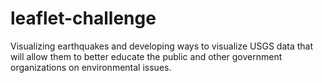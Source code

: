 # leaflet-challenge
Visualizing earthquakes and developing ways to visualize USGS data that will allow them to better educate the public and other government organizations on environmental issues.
